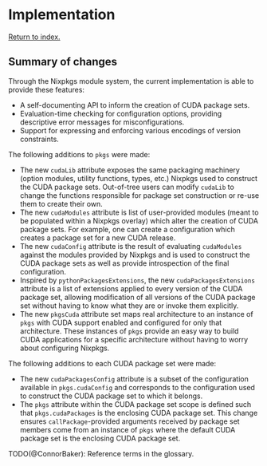 # Implementation

[Return to index.](../README.md)

## Summary of changes

Through the Nixpkgs module system, the current implementation is able to provide these features:

- A self-documenting API to inform the creation of CUDA package sets.
- Evaluation-time checking for configuration options, providing descriptive error messages for misconfigurations.
- Support for expressing and enforcing various encodings of version constraints.

The following additions to `pkgs` were made:

- The new `cudaLib` attribute exposes the same packaging machinery (option modules, utility functions, types, etc.) Nixpkgs used to construct the CUDA package sets. Out-of-tree users can modify `cudaLib` to change the functions responsible for package set construction or re-use them to create their own.
- The new `cudaModules` attribute is list of user-provided modules (meant to be populated within a Nixpkgs overlay) which alter the creation of CUDA package sets. For example, one can create a configuration which creates a package set for a new CUDA release.
- The new `cudaConfig` attribute is the result of evaluating `cudaModules` against the modules provided by Nixpkgs and is used to construct the CUDA package sets as well as provide introspection of the final configuration.
- Inspired by `pythonPackagesExtensions`, the new `cudaPackagesExtensions` attribute is a list of extensions applied to every version of the CUDA package set, allowing modification of all versions of the CUDA package set without having to know what they are or invoke them explicitly.
- The new `pkgsCuda` attribute set maps real architecture to an instance of `pkgs` with CUDA support enabled and configured for only that architecture. These instances of `pkgs` provide an easy way to build CUDA applications for a specific architecture without having to worry about configuring Nixpkgs.

The following additions to each CUDA package set were made:

- The new `cudaPackagesConfig` attribute is a subset of the configuration available in `pkgs.cudaConfig` and corresponds to the configuration used to construct the CUDA package set to which it belongs.
- The `pkgs` attribute within the CUDA package set scope is defined such that `pkgs.cudaPackages` is the enclosing CUDA package set. This change ensures `callPackage`-provided arguments received by package set members come from an instance of `pkgs` where the default CUDA package set is the enclosing CUDA package set.

TODO(@ConnorBaker): Reference terms in the glossary.
